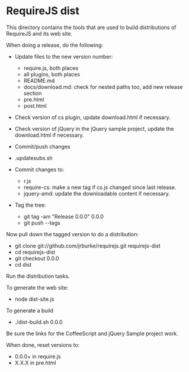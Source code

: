 # RequireJS dist

This directory contains the tools that are used to build distributions of RequireJS and its web site.

When doing a release, do the following:

* Update files to the new version number:
    * require.js, both places
    * all plugins, both places
    * README.md
    * docs/download.md: check for nested paths too, add new release section
    * pre.html
    * post.html
* Check version of cs plugin, update download.html if necessary.
* Check version of jQuery in the jQuery sample project, update the download.html if necessary.
* Commit/push changes
* .updatesubs.sh
* Commit changes to:
    * r.js
    * require-cs: make a new tag if cs.js changed since last release.
    * jquery-amd: update the downloadable content if necessary.

* Tag the tree:
    * git tag -am "Release 0.0.0" 0.0.0
    * git push --tags

Now pull down the tagged version to do a distribution:

* git clone git://github.com/jrburke/requirejs.git requirejs-dist
* cd requirejs-dist
* git checkout 0.0.0
* cd dist

Run the distribution tasks.

To generate the web site:

* node dist-site.js

To generate a build

* ./dist-build.sh 0.0.0

Be sure the links for the CoffeeScript and jQuery Sample project work.

When done, reset versions to:

* 0.0.0+ in require.js
* X.X.X in pre.html
